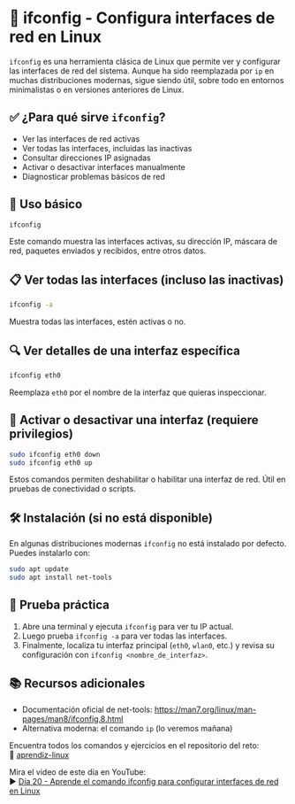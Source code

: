 # 🧠 ifconfig - Configura interfaces de red en Linux

`ifconfig` es una herramienta clásica de Linux que permite ver y configurar las interfaces de red del sistema. Aunque ha
sido reemplazada por `ip` en muchas distribuciones modernas, sigue siendo útil, sobre todo en entornos minimalistas o en
versiones anteriores de Linux.

## ✅ ¿Para qué sirve `ifconfig`?

- Ver las interfaces de red activas
- Ver todas las interfaces, incluidas las inactivas
- Consultar direcciones IP asignadas
- Activar o desactivar interfaces manualmente
- Diagnosticar problemas básicos de red

## 🧪 Uso básico

```bash
ifconfig
```

Este comando muestra las interfaces activas, su dirección IP, máscara de red, paquetes enviados y recibidos, entre otros datos.

## 📋 Ver todas las interfaces (incluso las inactivas)

```bash
ifconfig -a
```

Muestra todas las interfaces, estén activas o no.

## 🔍 Ver detalles de una interfaz específica

```bash
ifconfig eth0
```

Reemplaza `eth0` por el nombre de la interfaz que quieras inspeccionar.

## 🔧 Activar o desactivar una interfaz (requiere privilegios)

```bash
sudo ifconfig eth0 down
sudo ifconfig eth0 up
```

Estos comandos permiten deshabilitar o habilitar una interfaz de red. Útil en pruebas de conectividad o scripts.

## 🛠️ Instalación (si no está disponible)

En algunas distribuciones modernas `ifconfig` no está instalado por defecto. Puedes instalarlo con:

```bash
sudo apt update
sudo apt install net-tools
```

## 🚀 Prueba práctica

1. Abre una terminal y ejecuta `ifconfig` para ver tu IP actual.
2. Luego prueba `ifconfig -a` para ver todas las interfaces.
3. Finalmente, localiza tu interfaz principal (`eth0`, `wlan0`, etc.) y revisa su configuración con `ifconfig <nombre_de_interfaz>`.

## 📚 Recursos adicionales

- Documentación oficial de net-tools: https://man7.org/linux/man-pages/man8/ifconfig.8.html
- Alternativa moderna: el comando `ip` (lo veremos mañana)

Encuentra todos los comandos y ejercicios en el repositorio del reto:  
🔗 [aprendiz-linux](https://github.com/jorgearma1982/aprendiz-linux/tree/main/21_dias_comandos_basicos)

Mira el video de este día en YouTube:  
▶️ [Día 20 - Aprende el comando ifconfig para configurar interfaces de red en Linux](https://youtu.be/5IG_0zxV5nQ)

